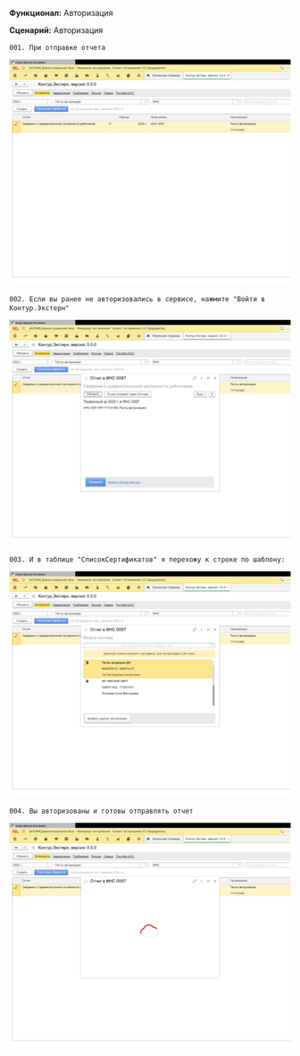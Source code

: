 **Функционал:** Авторизация


**Сценарий:** Авторизация

	001. При отправке отчета
![](Авторизация/Авторизация_9_Авторизация_001.png)

	002. Если вы ранее не авторизовались в сервисе, нажмите "Войти в Контур.Экстерн"
![](Авторизация/Авторизация_11_Авторизация_002.png)

	003. И в таблице "СписокСертификатов" я перехожу к строке по шаблону:
![](Авторизация/Авторизация_14_Авторизация_003.png)

	004. Вы авторизованы и готовы отправлять отчет
![](Авторизация/Авторизация_16_Авторизация_004.png)
